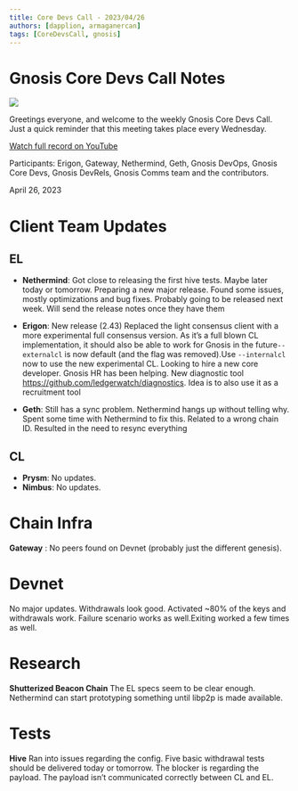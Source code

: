 ```yaml
---
title: Core Devs Call - 2023/04/26
authors: [dapplion, armaganercan]
tags: [CoreDevsCall, gnosis]
---
```


# Gnosis Core Devs Call Notes

![](https://i.imgur.com/Xz5wUTd.png)

Greetings everyone, and welcome to the weekly Gnosis Core Devs Call. Just a quick reminder that this meeting takes place every Wednesday.

[Watch full record on YouTube](https://youtu.be/bbMrJN6ry9U)

Participants: Erigon, Gateway, Nethermind, Geth, Gnosis DevOps, Gnosis Core Devs, Gnosis DevRels, Gnosis Comms team and the contributors.

April 26, 2023

# Client Team Updates

## EL

- **Nethermind**: Got close to releasing the first hive tests. Maybe later today or tomorrow. Preparing a new major release. Found some issues, mostly optimizations and bug fixes. Probably going to be released next week. Will send the release notes once they have them

- **Erigon**: New release (2.43) Replaced the light consensus client with a more experimental full consensus version. As it’s a full blown CL implementation, it should also be able to work for Gnosis in the future`--externalcl` is now default (and the flag was removed).Use `--internalcl` now to use the new experimental CL. Looking to hire a new core developer. Gnosis HR has been helping. New diagnostic tool https://github.com/ledgerwatch/diagnostics. Idea is to also use it as a recruitment tool

- **Geth**: Still has a sync problem. Nethermind hangs up without telling why. Spent some time with Nethermind to fix this. Related to a wrong chain ID. Resulted in the need to resync everything

## CL

- **Prysm**: No updates.
- **Nimbus**: No updates.

# Chain Infra

**Gateway** : No peers found on Devnet (probably just the different genesis).

# Devnet

No major updates. Withdrawals look good. Activated ~80% of the keys and withdrawals work. Failure scenario works as well.Exiting worked a few times as well.

# Research

**Shutterized Beacon Chain** The EL specs seem to be clear enough. Nethermind can start prototyping something until libp2p is made available.

# Tests

**Hive** Ran into issues regarding the config. Five basic withdrawal tests should be delivered today or tomorrow. The blocker is regarding the payload. The payload isn’t communicated correctly between CL and EL.
